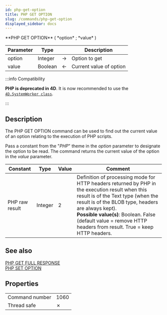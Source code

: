 ```yaml
---
id: php-get-option
title: PHP GET OPTION
slug: /commands/php-get-option
displayed_sidebar: docs
---
```


<!-- IREF #_command_PHP GET OPTION.deprecated -->


<!--REF #_command_.PHP GET OPTION.Syntax-->**PHP GET OPTION** ( *option* ; *value* )<!-- END REF-->
<!--REF #_command_.PHP GET OPTION.Params-->
| Parameter | Type |  | Description |
| --- | --- | --- | --- |
| option | Integer | &#8594;  | Option to get |
| value | Boolean | &#8592; | Current value of option |

<!-- END REF-->

:::info Compatibility

**PHP is deprecated in 4D**. It is now recommended to use the [`4D.SystemWorker class`](../API/SystemWorkerClass.md).

:::


## Description 

<!--REF #_command_.PHP GET OPTION.Summary-->The PHP GET OPTION command can be used to find out the current value of an option relating to the execution of PHP scripts.<!-- END REF--> 

Pass a constant from the "*PHP*" theme in the *option* parameter to designate the option to be read. The command returns the current value of the option in the *value* parameter. 

| Constant       | Type    | Value | Comment                                                                                                                                                                                                                                                                                                                   |
| -------------- | ------- | ----- | ------------------------------------------------------------------------------------------------------------------------------------------------------------------------------------------------------------------------------------------------------------------------------------------------------------------------- |
| PHP raw result | Integer | 2     | Definition of processing mode for HTTP headers returned by PHP in the execution result when this result is of the Text type (when the result is of the BLOB type, headers are always kept).<br/>**Possible value(s)**: Boolean. False (default value = remove HTTP headers from result. True = keep HTTP headers. |

## See also 

[PHP GET FULL RESPONSE](php-get-full-response.md)  
[PHP SET OPTION](php-set-option.md)  

## Properties

|  |  |
| --- | --- |
| Command number | 1060 |
| Thread safe | &cross; |


